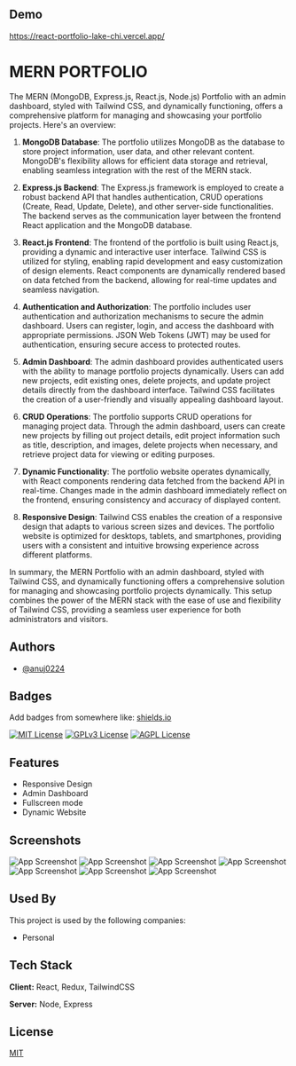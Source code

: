 ## Demo

https://react-portfolio-lake-chi.vercel.app/


# MERN PORTFOLIO

The MERN (MongoDB, Express.js, React.js, Node.js) Portfolio with an admin dashboard, styled with Tailwind CSS, and dynamically functioning, offers a comprehensive platform for managing and showcasing your portfolio projects. Here's an overview:

1. **MongoDB Database**: The portfolio utilizes MongoDB as the database to store project information, user data, and other relevant content. MongoDB's flexibility allows for efficient data storage and retrieval, enabling seamless integration with the rest of the MERN stack.

2. **Express.js Backend**: The Express.js framework is employed to create a robust backend API that handles authentication, CRUD operations (Create, Read, Update, Delete), and other server-side functionalities. The backend serves as the communication layer between the frontend React application and the MongoDB database.

3. **React.js Frontend**: The frontend of the portfolio is built using React.js, providing a dynamic and interactive user interface. Tailwind CSS is utilized for styling, enabling rapid development and easy customization of design elements. React components are dynamically rendered based on data fetched from the backend, allowing for real-time updates and seamless navigation.

4. **Authentication and Authorization**: The portfolio includes user authentication and authorization mechanisms to secure the admin dashboard. Users can register, login, and access the dashboard with appropriate permissions. JSON Web Tokens (JWT) may be used for authentication, ensuring secure access to protected routes.

5. **Admin Dashboard**: The admin dashboard provides authenticated users with the ability to manage portfolio projects dynamically. Users can add new projects, edit existing ones, delete projects, and update project details directly from the dashboard interface. Tailwind CSS facilitates the creation of a user-friendly and visually appealing dashboard layout.

6. **CRUD Operations**: The portfolio supports CRUD operations for managing project data. Through the admin dashboard, users can create new projects by filling out project details, edit project information such as title, description, and images, delete projects when necessary, and retrieve project data for viewing or editing purposes.

7. **Dynamic Functionality**: The portfolio website operates dynamically, with React components rendering data fetched from the backend API in real-time. Changes made in the admin dashboard immediately reflect on the frontend, ensuring consistency and accuracy of displayed content.

8. **Responsive Design**: Tailwind CSS enables the creation of a responsive design that adapts to various screen sizes and devices. The portfolio website is optimized for desktops, tablets, and smartphones, providing users with a consistent and intuitive browsing experience across different platforms.

In summary, the MERN Portfolio with an admin dashboard, styled with Tailwind CSS, and dynamically functioning offers a comprehensive solution for managing and showcasing portfolio projects dynamically. This setup combines the power of the MERN stack with the ease of use and flexibility of Tailwind CSS, providing a seamless user experience for both administrators and visitors.


## Authors

- [@anuj0224](https://www.github.com/anuj0224)


## Badges

Add badges from somewhere like: [shields.io](https://shields.io/)

[![MIT License](https://img.shields.io/badge/License-MIT-green.svg)](https://choosealicense.com/licenses/mit/)
[![GPLv3 License](https://img.shields.io/badge/License-GPL%20v3-yellow.svg)](https://opensource.org/licenses/)
[![AGPL License](https://img.shields.io/badge/license-AGPL-blue.svg)](http://www.gnu.org/licenses/agpl-3.0)


## Features

- Responsive Design
- Admin Dashboard
- Fullscreen mode
- Dynamic Website



## Screenshots

![App Screenshot](https://i.ibb.co/D9hTRJL/portfolio-1.png)
![App Screenshot](https://i.ibb.co/TPcJFyM/Screenshot-145.png)
![App Screenshot](https://i.ibb.co/5Kr2n3g/Screenshot-150.png)
![App Screenshot](https://i.ibb.co/6mLLCzV/Screenshot-149.png)
![App Screenshot](https://i.ibb.co/fpSRj5v/Screenshot-148.png)
![App Screenshot](https://i.ibb.co/2F59tdT/Screenshot-147.png)
![App Screenshot](https://i.ibb.co/xJSKs7B/Screenshot-146.png)



## Used By

This project is used by the following companies:

- Personal


## Tech Stack

**Client:** React, Redux, TailwindCSS

**Server:** Node, Express


## License

[MIT](https://choosealicense.com/licenses/mit/)

